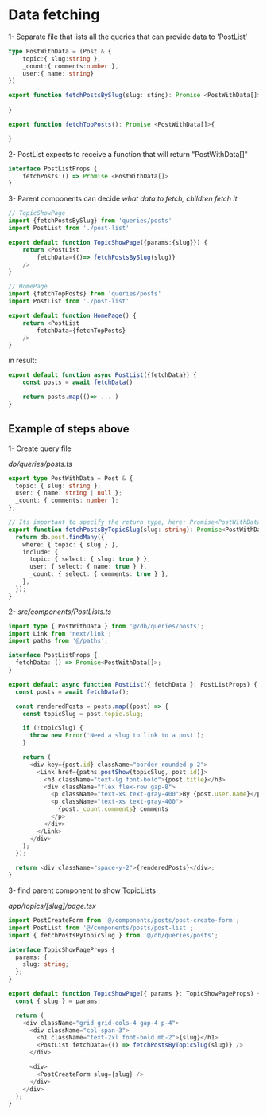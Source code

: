 # Data fetching

1- Separate file that lists all the queries that can provide data to 'PostList'

```typescript
type PostWithData = (Post & {
    topic:{ slug:string },
    _count:{ comments:number },
    user:{ name: string}
})

export function fetchPostsBySlug(slug: sting): Promise <PostWithData[]>{
    
}

export function fetchTopPosts(): Promise <PostWithData[]>{

}
```

2- PostList expects to receive a function that will return "PostWithData[]"

```typescript
interface PostListProps {
    fetchPosts:() => Promise <PostWithData[]>
}
```

3- Parent components can decide _what data to fetch, children fetch it_ 

```typescript
// TopicShowPage
import {fetchPostsBySlug} from 'queries/posts'
import PostList from './post-list'

export default function TopicShowPage({params:{slug}}) {
    return <PostList
        fetchData={()=> fetchPostsBySlug(slug)}
    />
}
```

```typescript
// HomePage
import {fetchTopPosts} from 'queries/posts'
import PostList from './post-list'

export default function HomePage() {
    return <PostList
        fetchData={fetchTopPosts}
    />
}
```

in result:

```typescript
export default function async PostList({fetchData}) {
    const posts = await fetchData()

    return posts.map(()=> ... )
}
```

## Example of steps above

1- Create query file

_db/queries/posts.ts_

```typescript
export type PostWithData = Post & {
  topic: { slug: string };
  user: { name: string | null };
  _count: { comments: number };
};

// Its important to specify the return type, here: Promise<PostWithData[]>
export function fetchPostsByTopicSlug(slug: string): Promise<PostWithData[]> {
  return db.post.findMany({
    where: { topic: { slug } },
    include: {
      topic: { select: { slug: true } },
      user: { select: { name: true } },
      _count: { select: { comments: true } },
    },
  });
}
```

2- 
_src/components/PostLists.ts_

```typescript
import type { PostWithData } from '@/db/queries/posts';
import Link from 'next/link';
import paths from '@/paths';

interface PostListProps {
  fetchData: () => Promise<PostWithData[]>;
}

export default async function PostList({ fetchData }: PostListProps) {
  const posts = await fetchData();

  const renderedPosts = posts.map((post) => {
    const topicSlug = post.topic.slug;

    if (!topicSlug) {
      throw new Error('Need a slug to link to a post');
    }

    return (
      <div key={post.id} className="border rounded p-2">
        <Link href={paths.postShow(topicSlug, post.id)}>
          <h3 className="text-lg font-bold">{post.title}</h3>
          <div className="flex flex-row gap-8">
            <p className="text-xs text-gray-400">By {post.user.name}</p>
            <p className="text-xs text-gray-400">
              {post._count.comments} comments
            </p>
          </div>
        </Link>
      </div>
    );
  });

  return <div className="space-y-2">{renderedPosts}</div>;
}

```

3- find parent component to show TopicLists

_app/topics/[slug]/page.tsx_

```typescript
import PostCreateForm from '@/components/posts/post-create-form';
import PostList from '@/components/posts/post-list';
import { fetchPostsByTopicSlug } from '@/db/queries/posts';

interface TopicShowPageProps {
  params: {
    slug: string;
  };
}

export default function TopicShowPage({ params }: TopicShowPageProps) {
  const { slug } = params;

  return (
    <div className="grid grid-cols-4 gap-4 p-4">
      <div className="col-span-3">
        <h1 className="text-2xl font-bold mb-2">{slug}</h1>
        <PostList fetchData={() => fetchPostsByTopicSlug(slug)} />
      </div>

      <div>
        <PostCreateForm slug={slug} />
      </div>
    </div>
  );
}
```